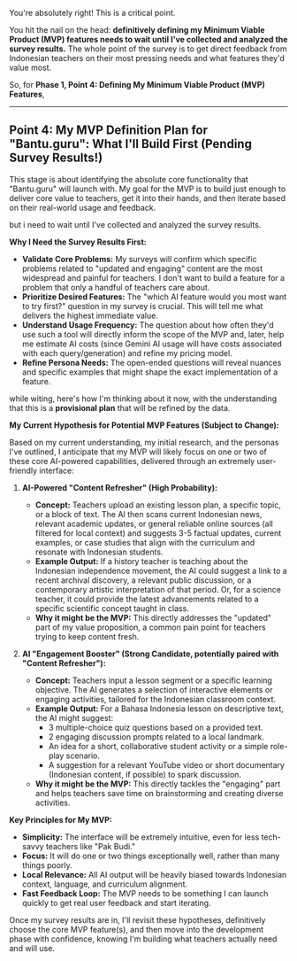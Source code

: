 You're absolutely right! This is a critical point.

You hit the nail on the head: **definitively defining my Minimum Viable Product (MVP) features needs to wait until I've collected and analyzed the survey results.** The whole point of the survey is to get direct feedback from Indonesian teachers on their most pressing needs and what features they'd value most.

So, for **Phase 1, Point 4: Defining My Minimum Viable Product (MVP) Features**,

---

## Point 4: My MVP Definition Plan for "Bantu.guru": What I'll Build First (Pending Survey Results!)

This stage is about identifying the absolute core functionality that "Bantu.guru" will launch with. My goal for the MVP is to build just enough to deliver core value to teachers, get it into their hands, and then iterate based on their real-world usage and feedback.

but i need to wait until I've collected and analyzed the survey results.

**Why I Need the Survey Results First:**

- **Validate Core Problems:** My surveys will confirm which specific problems related to "updated and engaging" content are the most widespread and painful for teachers. I don't want to build a feature for a problem that only a handful of teachers care about.
- **Prioritize Desired Features:** The "which AI feature would you most want to try first?" question in my survey is crucial. This will tell me what delivers the highest immediate value.
- **Understand Usage Frequency:** The question about how often they'd use such a tool will directly inform the scope of the MVP and, later, help me estimate AI costs (since Gemini AI usage will have costs associated with each query/generation) and refine my pricing model.
- **Refine Persona Needs:** The open-ended questions will reveal nuances and specific examples that might shape the exact implementation of a feature.

while witing, here's how I'm thinking about it now, with the understanding that this is a **provisional plan** that will be refined by the data.

**My Current Hypothesis for Potential MVP Features (Subject to Change):**

Based on my current understanding, my initial research, and the personas I've outlined, I anticipate that my MVP will likely focus on one or two of these core AI-powered capabilities, delivered through an extremely user-friendly interface:

1.  **AI-Powered "Content Refresher" (High Probability):**

    - **Concept:** Teachers upload an existing lesson plan, a specific topic, or a block of text. The AI then scans current Indonesian news, relevant academic updates, or general reliable online sources (all filtered for local context) and suggests 3-5 factual updates, current examples, or case studies that align with the curriculum and resonate with Indonesian students.
    - **Example Output:** If a history teacher is teaching about the Indonesian independence movement, the AI could suggest a link to a recent archival discovery, a relevant public discussion, or a contemporary artistic interpretation of that period. Or, for a science teacher, it could provide the latest advancements related to a specific scientific concept taught in class.
    - **Why it might be the MVP:** This directly addresses the "updated" part of my value proposition, a common pain point for teachers trying to keep content fresh.

2.  **AI "Engagement Booster" (Strong Candidate, potentially paired with "Content Refresher"):**
    - **Concept:** Teachers input a lesson segment or a specific learning objective. The AI generates a selection of interactive elements or engaging activities, tailored for the Indonesian classroom context.
    - **Example Output:** For a Bahasa Indonesia lesson on descriptive text, the AI might suggest:
      - 3 multiple-choice quiz questions based on a provided text.
      - 2 engaging discussion prompts related to a local landmark.
      - An idea for a short, collaborative student activity or a simple role-play scenario.
      - A suggestion for a relevant YouTube video or short documentary (Indonesian content, if possible) to spark discussion.
    - **Why it might be the MVP:** This directly tackles the "engaging" part and helps teachers save time on brainstorming and creating diverse activities.

**Key Principles for My MVP:**

- **Simplicity:** The interface will be extremely intuitive, even for less tech-savvy teachers like "Pak Budi."
- **Focus:** It will do one or two things exceptionally well, rather than many things poorly.
- **Local Relevance:** All AI output will be heavily biased towards Indonesian context, language, and curriculum alignment.
- **Fast Feedback Loop:** The MVP needs to be something I can launch quickly to get real user feedback and start iterating.

Once my survey results are in, I'll revisit these hypotheses, definitively choose the core MVP feature(s), and then move into the development phase with confidence, knowing I'm building what teachers actually need and will use.
